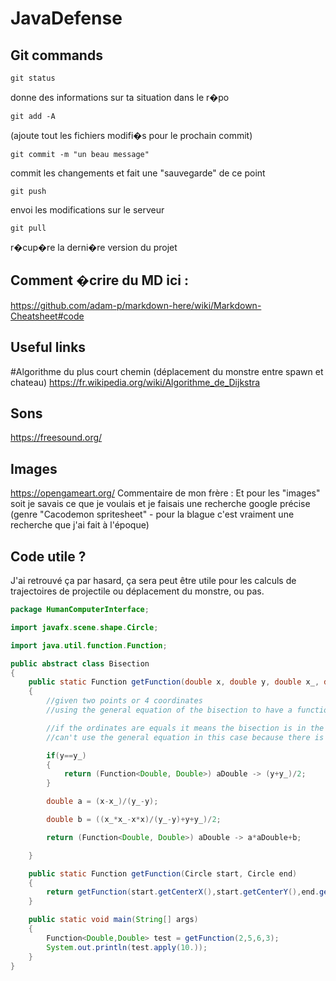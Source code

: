 # JavaDefense

## Git commands
```git
git status
```
donne des informations sur ta situation dans le r�po


```git
git add -A
```
(ajoute tout les fichiers modifi�s pour le prochain commit)


```git
git commit -m "un beau message"
```
commit les changements et fait une "sauvegarde" de ce point


```git
git push
```
envoi les modifications sur le serveur


```git
git pull
```
r�cup�re la derni�re version du projet

## Comment �crire du MD ici :
https://github.com/adam-p/markdown-here/wiki/Markdown-Cheatsheet#code

## Useful links

#Algorithme du plus court chemin (déplacement du monstre entre spawn et chateau)
https://fr.wikipedia.org/wiki/Algorithme_de_Dijkstra 

## Sons
https://freesound.org/

## Images
https://opengameart.org/
Commentaire de mon frère : Et pour les "images" soit je savais ce que je voulais et je faisais une recherche google précise (genre "Cacodemon spritesheet" - pour la blague c'est vraiment une recherche que j'ai fait à l'époque)

## Code utile ?
J'ai retrouvé ça par hasard, ça sera peut être utile pour les calculs de trajectoires de projectile ou déplacement du monstre, ou pas.
```java
package HumanComputerInterface;

import javafx.scene.shape.Circle;

import java.util.function.Function;

public abstract class Bisection
{
    public static Function getFunction(double x, double y, double x_, double y_)
    {
        //given two points or 4 coordinates
        //using the general equation of the bisection to have a function describing the bisection

        //if the ordinates are equals it means the bisection is in the form x = d
        //can't use the general equation in this case because there is a zero-division

        if(y==y_)
        {
            return (Function<Double, Double>) aDouble -> (y+y_)/2;
        }

        double a = (x-x_)/(y_-y);

        double b = ((x_*x_-x*x)/(y_-y)+y+y_)/2;

        return (Function<Double, Double>) aDouble -> a*aDouble+b;

    }

    public static Function getFunction(Circle start, Circle end)
    {
        return getFunction(start.getCenterX(),start.getCenterY(),end.getCenterX(),end.getCenterY());
    }

    public static void main(String[] args)
    {
        Function<Double,Double> test = getFunction(2,5,6,3);
        System.out.println(test.apply(10.));
    }
}
```

